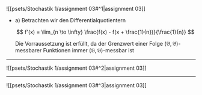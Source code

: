 ![[psets/Stochastik 1/assignment 03#^1|assignment 03]]

- a) Betrachten wir den Differentialquotientern
	
	$$
		f'(x) = \lim_{n \to \infty} \frac{f(x) - f(x + \frac{1}{n})}{\frac{1}{n}}
	$$
	
	Die Vorraussetzung ist erfüllt, da der Grenzwert einer Folge $(\mathfrak{B}, \mathfrak{B})$-messbarer Funktionen immer $(\mathfrak{B}, \mathfrak{B})$-messbar ist

---

![[psets/Stochastik 1/assignment 03#^2|assignment 03]]

---

![[psets/Stochastik 1/assignment 03#^3|assignment 03]]
